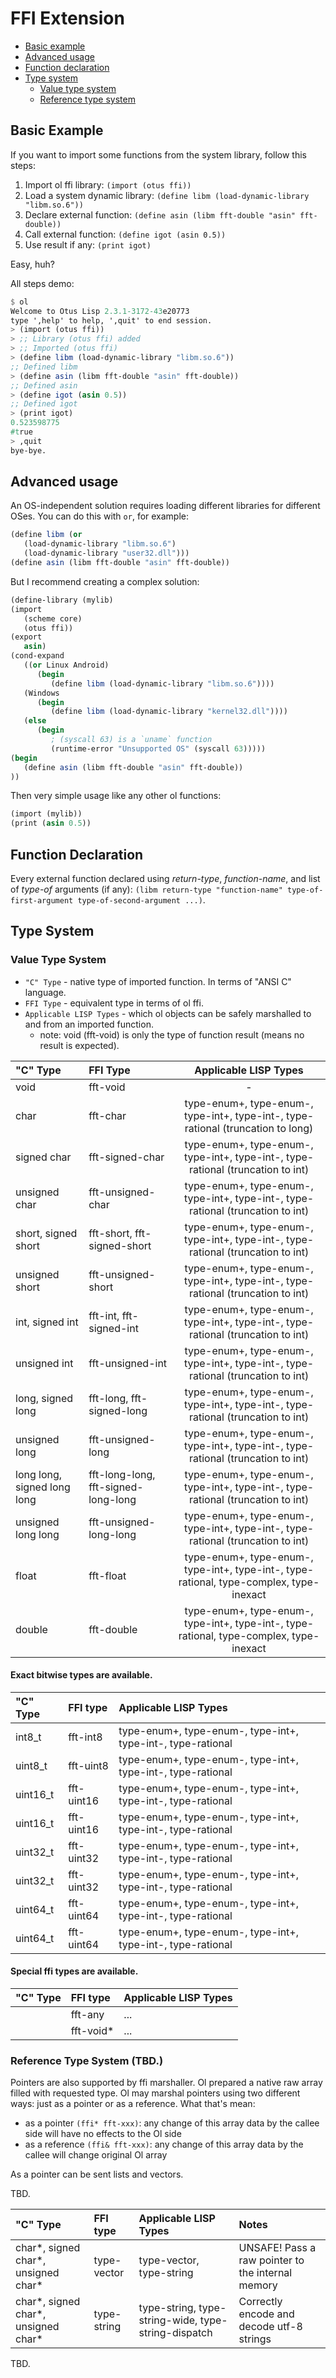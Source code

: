 # FFI Extension

* [Basic example](#basic-example)
* [Advanced usage](#advanced-usage)
* [Function declaration](#function-declaration)
* [Type system](#type-system)
  * [Value type system](#value-type-system)
  * [Reference type system](#reference-type-system)


## Basic Example

If you want to import some functions from the system library, follow this steps:

1. Import ol ffi library: `(import (otus ffi))`
1. Load a system dynamic library: `(define libm (load-dynamic-library "libm.so.6"))`
1. Declare external function: `(define asin (libm fft-double "asin" fft-double))`
1. Call external function: `(define igot (asin 0.5))`
1. Use result if any: `(print igot)`

Easy, huh?

All steps demo:
```scheme
$ ol
Welcome to Otus Lisp 2.3.1-3172-43e20773
type ',help' to help, ',quit' to end session.
> (import (otus ffi))
> ;; Library (otus ffi) added
> ;; Imported (otus ffi)
> (define libm (load-dynamic-library "libm.so.6"))
;; Defined libm
> (define asin (libm fft-double "asin" fft-double))
;; Defined asin
> (define igot (asin 0.5))
;; Defined igot
> (print igot)
0.523598775
#true
> ,quit
bye-bye.
```


## Advanced usage

An OS-independent solution requires loading different libraries for different OSes. You can do this with `or`, for example:
```scheme
(define libm (or
   (load-dynamic-library "libm.so.6")
   (load-dynamic-library "user32.dll")))
(define asin (libm fft-double "asin" fft-double))
```

But I recommend creating a complex solution:
```scheme
(define-library (mylib)
(import
   (scheme core)
   (otus ffi))
(export
   asin)
(cond-expand
   ((or Linux Android)
      (begin
         (define libm (load-dynamic-library "libm.so.6"))))
   (Windows
      (begin
         (define libm (load-dynamic-library "kernel32.dll"))))
   (else
      (begin
         ; (syscall 63) is a `uname` function
         (runtime-error "Unsupported OS" (syscall 63)))))
(begin
   (define asin (libm fft-double "asin" fft-double))
))
```

Then very simple usage like any other ol functions:
```scheme
(import (mylib))
(print (asin 0.5))
```


## Function Declaration

Every external function declared using *return-type*, *function-name*, and list of *type-of* arguments (if any):
`(libm return-type "function-name" type-of-first-argument type-of-second-argument ...)`.


## Type System

### Value Type System

* `"C" Type` - native type of imported function. In terms of "ANSI C" language.
* `FFI Type` - equivalent type in terms of ol ffi.
* `Applicable LISP Types` - which ol objects can be safely marshalled to and from an imported function.
  * note: void (fft-void) is only the type of function result (means no result is expected).

|          "C" Type           |               FFI Type              |                    Applicable LISP Types                    |
| :-------------------------- | :---------------------------------- | :---------------------------------------------------------: |
| void                        | fft-void                            |                              -                              |
| char                        | fft-char                            | type-enum+, type-enum-, type-int+, type-int-, type-rational (truncation to long) |
| signed char                 | fft-signed-char                     | type-enum+, type-enum-, type-int+, type-int-, type-rational (truncation to int) |
| unsigned char               | fft-unsigned-char                   | type-enum+, type-enum-, type-int+, type-int-, type-rational (truncation to int) |
| short, signed short         | fft-short, fft-signed-short         | type-enum+, type-enum-, type-int+, type-int-, type-rational (truncation to int) |
| unsigned short              | fft-unsigned-short                  | type-enum+, type-enum-, type-int+, type-int-, type-rational (truncation to int) |
| int, signed int             | fft-int, fft-signed-int             | type-enum+, type-enum-, type-int+, type-int-, type-rational (truncation to int) |
| unsigned int                | fft-unsigned-int                    | type-enum+, type-enum-, type-int+, type-int-, type-rational (truncation to int) |
| long, signed long           | fft-long, fft-signed-long           | type-enum+, type-enum-, type-int+, type-int-, type-rational (truncation to int) |
| unsigned long               | fft-unsigned-long                   | type-enum+, type-enum-, type-int+, type-int-, type-rational (truncation to int) |
| long long, signed long long | fft-long-long, fft-signed-long-long | type-enum+, type-enum-, type-int+, type-int-, type-rational (truncation to int) |
| unsigned long long          | fft-unsigned-long-long              | type-enum+, type-enum-, type-int+, type-int-, type-rational (truncation to int) |
| float                       | fft-float                           | type-enum+, type-enum-, type-int+, type-int-, type-rational, type-complex, type-inexact |
| double                      | fft-double                          | type-enum+, type-enum-, type-int+, type-int-, type-rational, type-complex, type-inexact |

#### Exact bitwise types are available.

| "C" Type | FFI type   | Applicable LISP Types                                       |
| :------- | :--------- | :---------------------------------------------------------- |
| int8_t   | fft-int8   | type-enum+, type-enum-, type-int+, type-int-, type-rational |
| uint8_t  | fft-uint8  | type-enum+, type-enum-, type-int+, type-int-, type-rational |
| uint16_t | fft-uint16 | type-enum+, type-enum-, type-int+, type-int-, type-rational |
| uint16_t | fft-uint16 | type-enum+, type-enum-, type-int+, type-int-, type-rational |
| uint32_t | fft-uint32 | type-enum+, type-enum-, type-int+, type-int-, type-rational |
| uint32_t | fft-uint32 | type-enum+, type-enum-, type-int+, type-int-, type-rational |
| uint64_t | fft-uint64 | type-enum+, type-enum-, type-int+, type-int-, type-rational |
| uint64_t | fft-uint64 | type-enum+, type-enum-, type-int+, type-int-, type-rational |

#### Special ffi types are available.


| "C" Type | FFI type  | Applicable LISP Types |
| :------- | :-------- | :-------------------- |
|          | fft-any   | ... |
|          | fft-void* | ... |


### Reference Type System (TBD.)

Pointers are also supported by ffi marshaller. Ol prepared a native raw array filled with requested type.
Ol may marshal pointers using two different ways: just as a pointer or as a reference. What that's mean:
  * as a pointer `(ffi* fft-xxx)`: any change of this array data by the callee side will have no effects to the Ol side
  * as a reference `(ffi& fft-xxx)`: any change of this array data by the callee will change original Ol array

As a pointer can be sent lists and vectors.

TBD.

| "C" Type                            | FFI type    | Applicable LISP Types    | Notes |
| :---------------------------------- | :---------- | :----------------------- | :---- |
| char*, signed char*, unsigned char* | type-vector | type-vector, type-string | UNSAFE! Pass a raw pointer to the internal memory |
| char*, signed char*, unsigned char* | type-string | type-string, type-string-wide, type-string-dispatch | Correctly encode and decode utf-8 strings |

TBD.
